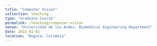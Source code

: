 ```yaml
---
title: "Computer Vision"
collection: teaching
type: "Graduate Course"
permalink: /teaching/computer-vision
venue: "Universidad de los Andes, Biomedical Engineering Department"
date: 2022-01-01
location: "Bogotá, Colombia"
---
```

